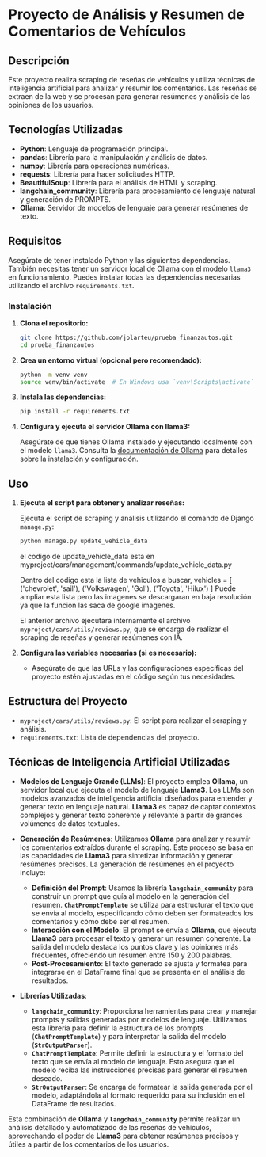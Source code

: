 # Proyecto de Análisis y Resumen de Comentarios de Vehículos

## Descripción

Este proyecto realiza scraping de reseñas de vehículos y utiliza técnicas de inteligencia artificial para analizar y resumir los comentarios. Las reseñas se extraen de la web y se procesan para generar resúmenes y análisis de las opiniones de los usuarios.

## Tecnologías Utilizadas

- **Python**: Lenguaje de programación principal.
- **pandas**: Librería para la manipulación y análisis de datos.
- **numpy**: Librería para operaciones numéricas.
- **requests**: Librería para hacer solicitudes HTTP.
- **BeautifulSoup**: Librería para el análisis de HTML y scraping.
- **langchain_community**: Librería para procesamiento de lenguaje natural y generación de PROMPTS.
- **Ollama**: Servidor de modelos de lenguaje para generar resúmenes de texto.

## Requisitos

Asegúrate de tener instalado Python y las siguientes dependencias. También necesitas tener un servidor local de Ollama con el modelo `llama3` en funcionamiento. Puedes instalar todas las dependencias necesarias utilizando el archivo `requirements.txt`.

### Instalación

1. **Clona el repositorio:**

    ```bash
    git clone https://github.com/jolarteu/prueba_finanzautos.git
    cd prueba_finanzautos
    ```

2. **Crea un entorno virtual (opcional pero recomendado):**

    ```bash
    python -m venv venv
    source venv/bin/activate  # En Windows usa `venv\Scripts\activate`
    ```

3. **Instala las dependencias:**

    ```bash
    pip install -r requirements.txt
    ```

4. **Configura y ejecuta el servidor Ollama con llama3:**

    Asegúrate de que tienes Ollama instalado y ejecutando localmente con el modelo `llama3`. Consulta la [documentación de Ollama](https://ollama.com/docs) para detalles sobre la instalación y configuración.

## Uso

1. **Ejecuta el script para obtener y analizar reseñas:**

    Ejecuta el script de scraping y análisis utilizando el comando de Django `manage.py`:

    ```bash
    python manage.py update_vehicle_data
    ```

    el codigo de update_vehicle_data esta en myproject/cars/management/commands/update_vehicle_data.py

    Dentro del codigo esta la lista de vehiculos a buscar, vehicles = [
            ('chevrolet', 'sail'),
            ('Volkswagen', 'Gol'),
            ('Toyota', 'Hilux')
        ]
    Puede ampliar esta lista pero las imagenes se descargaran en baja resolución ya que la funcion las saca de google imagenes.

   El anterior archivo ejecutara internamente el archivo  `myproject/cars/utils/reviews.py`, que se encarga de realizar el scraping de reseñas y generar resúmenes con IA.

2. **Configura las variables necesarias (si es necesario):**
   - Asegúrate de que las URLs y las configuraciones específicas del proyecto estén ajustadas en el código según tus necesidades.

## Estructura del Proyecto

- `myproject/cars/utils/reviews.py`: El script para realizar el scraping y análisis.
- `requirements.txt`: Lista de dependencias del proyecto.

## Técnicas de Inteligencia Artificial Utilizadas

- **Modelos de Lenguaje Grande (LLMs)**: El proyecto emplea **Ollama**, un servidor local que ejecuta el modelo de lenguaje **Llama3**. Los LLMs son modelos avanzados de inteligencia artificial diseñados para entender y generar texto en lenguaje natural. **Llama3** es capaz de captar contextos complejos y generar texto coherente y relevante a partir de grandes volúmenes de datos textuales.

- **Generación de Resúmenes**: Utilizamos **Ollama** para analizar y resumir los comentarios extraídos durante el scraping. Este proceso se basa en las capacidades de **Llama3** para sintetizar información y generar resúmenes precisos. La generación de resúmenes en el proyecto incluye:
  - **Definición del Prompt**: Usamos la librería **`langchain_community`** para construir un prompt que guía al modelo en la generación del resumen. **`ChatPromptTemplate`** se utiliza para estructurar el texto que se envía al modelo, especificando cómo deben ser formateados los comentarios y cómo debe ser el resumen.
  - **Interacción con el Modelo**: El prompt se envía a **Ollama**, que ejecuta **Llama3** para procesar el texto y generar un resumen coherente. La salida del modelo destaca los puntos clave y las opiniones más frecuentes, ofreciendo un resumen entre 150 y 200 palabras.
  - **Post-Procesamiento**: El texto generado se ajusta y formatea para integrarse en el DataFrame final que se presenta en el análisis de resultados.

- **Librerías Utilizadas**:
  - **`langchain_community`**: Proporciona herramientas para crear y manejar prompts y salidas generadas por modelos de lenguaje. Utilizamos esta librería para definir la estructura de los prompts (**`ChatPromptTemplate`**) y para interpretar la salida del modelo (**`StrOutputParser`**).
  - **`ChatPromptTemplate`**: Permite definir la estructura y el formato del texto que se envía al modelo de lenguaje. Esto asegura que el modelo reciba las instrucciones precisas para generar el resumen deseado.
  - **`StrOutputParser`**: Se encarga de formatear la salida generada por el modelo, adaptándola al formato requerido para su inclusión en el DataFrame de resultados.

Esta combinación de **Ollama** y **`langchain_community`** permite realizar un análisis detallado y automatizado de las reseñas de vehículos, aprovechando el poder de **Llama3** para obtener resúmenes precisos y útiles a partir de los comentarios de los usuarios.
